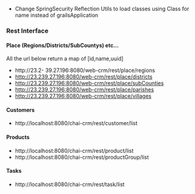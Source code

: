
* Change SpringSecurity Reflection Utils to load classes using Class for name instead of grailsApplication

### Rest Interface ###
#### Place (Regions/Districts/SubCountys) etc... ####

All the url below return a map of [id,name,uuid]

- http://23.2- 39.27.196:8080/web-crm/rest/place/regions
- http://23.239.27.196:8080/web-crm/rest/place/districts
- http://23.239.27.196:8080/web-crm/rest/place/subCounties
- http://23.239.27.196:8080/web-crm/rest/place/parishes
- http://23.239.27.196:8080/web-crm/rest/place/villages


#### Customers

- http://localhost:8080/chai-crm/rest/customer/list


#### Products
- http://localhost:8080/chai-crm/rest/product/list
- http://localhost:8080/chai-crm/rest/productGroup/list


#### Tasks
- http://localhost:8080/chai-crm/rest/task/list






 




